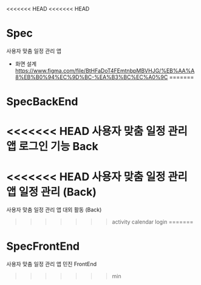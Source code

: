 <<<<<<< HEAD
<<<<<<< HEAD
# Spec
사용자 맞춤 일정 관리 앱

- 화면 설계
https://www.figma.com/file/BtHFaDoT4FEmtnbpMBVHJG/%EB%AA%A8%EB%B0%94%EC%9D%BC-%EA%B3%BC%EC%A0%9C
=======
# SpecBackEnd
<<<<<<< HEAD
사용자 맞춤 일정 관리 앱 로그인 기능 Back
=======
<<<<<<< HEAD
사용자 맞춤 일정 관리 앱 일정 관리 (Back)
=======
사용자 맞춤 일정 관리 앱 대외 활동 (Back)
>>>>>>> activity
>>>>>>> calendar
>>>>>>> login
=======
# SpecFrontEnd
사용자 맞춤 일정 관리 앱
민진 FrontEnd
>>>>>>> min

